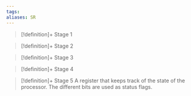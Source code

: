 ```yaml
---
tags:
aliases: SR
---
```


> [!definition]+ Stage 1
>

> [!definition]+ Stage 2
>

> [!definition]+ Stage 3
>

> [!definition]+ Stage 4
>

> [!definition]+ Stage 5
> A register that keeps track of the state of the processor. The different bits are used as status flags.



